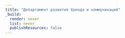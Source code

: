 ```yaml
---
title: "Департамент развития бренда и коммуникаций"
_build:
  render: never
  list: never
  publishResources: false
---
```



